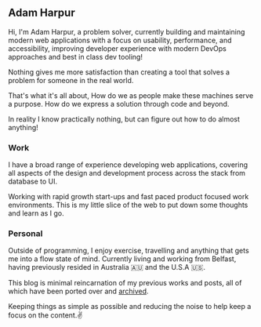 ## Adam Harpur

Hi, I'm Adam Harpur, a problem solver, currently building and maintaining modern web applications with a focus on usability, performance, and accessibility, improving developer experience with modern DevOps approaches and best in class dev tooling!

Nothing gives me more satisfaction than creating a tool that solves a problem for someone in the real world.

That's what it's all about, How do we as people make these machines serve a purpose. How do we express a solution through code and beyond.

In reality I know practically nothing, but can figure out how to do almost anything!

### Work

I have a broad range of experience developing web applications, covering all aspects of the design and development process across the stack from database to UI.

Working with rapid growth start-ups and fast paced product focused work environments. This is my little slice of the web to put down some thoughts and learn as I go.

### Personal

Outside of programming, I enjoy exercise, travelling and anything that gets me into a flow state of mind. Currently living and working from Belfast, having previously resided in Australia 🇦🇺 and the U.S.A 🇺🇸.

This blog is minimal reincarnation of my previous works and posts, all of which have been ported over and [archived](https://adam.harpur.io/archive).

Keeping things as simple as possible and reducing the noise to help keep a focus on the content.✌️
